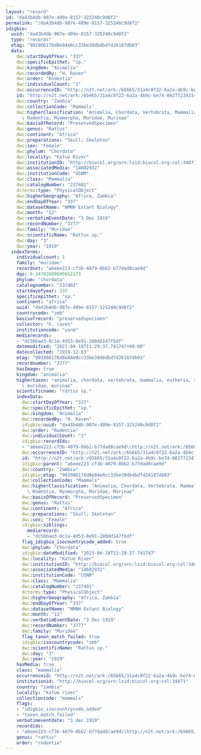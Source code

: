 ```yaml
---
layout: "record"
id: "da43b4db-907e-409e-8157-325240c9d8f2"
permalink: "/da43b4db-907e-409e-8157-325240c9d8f2"
idigbio:
  uuid: "da43b4db-907e-409e-8157-325240c9d8f2"
  type: "records"
  etag: "902986176d8e84e0cc33be39dbdbdfd26187db03"
  data:
    dwc:startDayOfYear: "337"
    dwc:specificEpithet: "sp."
    dwc:kingdom: "Animalia"
    dwc:recordedBy: "H. Raven"
    dwc:order: "Rodentia"
    dwc:individualCount: "1"
    dwc:occurrenceID: "http://n2t.net/ark:/65665/31a4c8f22-6a2a-4b9c-be74-08277234314d"
    id: "http://n2t.net/ark:/65665/31a4c8f22-6a2a-4b9c-be74-08277234314d"
    dwc:country: "Zambia"
    dwc:collectionCode: "Mammals"
    dwc:higherClassification: "Animalia, Chordata, Vertebrata, Mammalia, Eutheria,\
      \ Rodentia, Myomorpha, Muridae, Murinae"
    dwc:basisOfRecord: "PreservedSpecimen"
    dwc:genus: "Rattus"
    dwc:continent: "Africa"
    dwc:preparations: "Skull; Skeleton"
    dwc:sex: "Female"
    dwc:phylum: "Chordata"
    dwc:locality: "Kafue River"
    dwc:institutionID: "http://biocol.org/urn:lsid:biocol.org:col:34871"
    dwc:associatedMedia: "14602932"
    dwc:institutionCode: "USNM"
    dwc:class: "Mammalia"
    dwc:catalogNumber: "237401"
    dcterms:type: "PhysicalObject"
    dwc:higherGeography: "Africa, Zambia"
    dwc:endDayOfYear: "337"
    dwc:datasetName: "NMNH Extant Biology"
    dwc:month: "12"
    dwc:verbatimEventDate: "3 Dec 1919"
    dwc:recordNumber: "3777"
    dwc:family: "Muridae"
    dwc:scientificName: "Rattus sp."
    dwc:day: "3"
    dwc:year: "1919"
  indexTerms:
    individualcount: 1
    family: "muridae"
    recordset: "a6eee223-cf3b-4079-8bb2-b77dad8cae9d"
    dqs: 0.34782608695652173
    phylum: "chordata"
    catalognumber: "237401"
    startdayofyear: 337
    specificepithet: "sp."
    continent: "africa"
    uuid: "da43b4db-907e-409e-8157-325240c9d8f2"
    countrycode: "zmb"
    basisofrecord: "preservedspecimen"
    collector: "h. raven"
    institutioncode: "usnm"
    mediarecords:
    - "dc56bae3-0c1a-4d53-8e91-280dd147f6df"
    datemodified: "2021-04-18T11:29:37.741747+00:00"
    datecollected: "1919-12-03"
    etag: "902986176d8e84e0cc33be39dbdbdfd26187db03"
    recordnumber: "3777"
    hasImage: true
    kingdom: "animalia"
    highertaxon: "animalia, chordata, vertebrata, mammalia, eutheria, rodentia, myomorpha,\
      \ muridae, murinae"
    scientificname: "rattus sp."
    indexData:
      dwc:startDayOfYear: "337"
      dwc:specificEpithet: "sp."
      dwc:kingdom: "Animalia"
      dwc:recordedBy: "H. Raven"
      idigbio:uuid: "da43b4db-907e-409e-8157-325240c9d8f2"
      dwc:order: "Rodentia"
      dwc:individualCount: "1"
      idigbio:recordIds:
      - "a6eee223-cf3b-4079-8bb2-b77dad8cae9d\\http://n2t.net/ark:/65665/31a4c8f22-6a2a-4b9c-be74-08277234314d"
      dwc:occurrenceID: "http://n2t.net/ark:/65665/31a4c8f22-6a2a-4b9c-be74-08277234314d"
      id: "http://n2t.net/ark:/65665/31a4c8f22-6a2a-4b9c-be74-08277234314d"
      idigbio:parent: "a6eee223-cf3b-4079-8bb2-b77dad8cae9d"
      dwc:country: "Zambia"
      idigbio:etag: "902986176d8e84e0cc33be39dbdbdfd26187db03"
      dwc:collectionCode: "Mammals"
      dwc:higherClassification: "Animalia, Chordata, Vertebrata, Mammalia, Eutheria,\
        \ Rodentia, Myomorpha, Muridae, Murinae"
      dwc:basisOfRecord: "PreservedSpecimen"
      dwc:genus: "Rattus"
      dwc:continent: "Africa"
      dwc:preparations: "Skull; Skeleton"
      dwc:sex: "Female"
      idigbio:siblings:
        mediarecord:
        - "dc56bae3-0c1a-4d53-8e91-280dd147f6df"
      flag_idigbio_isocountrycode_added: true
      dwc:phylum: "Chordata"
      idigbio:dateModified: "2021-04-18T11:29:37.741747"
      dwc:locality: "Kafue River"
      dwc:institutionID: "http://biocol.org/urn:lsid:biocol.org:col:34871"
      dwc:associatedMedia: "14602932"
      dwc:institutionCode: "USNM"
      dwc:class: "Mammalia"
      dwc:catalogNumber: "237401"
      dcterms:type: "PhysicalObject"
      dwc:higherGeography: "Africa, Zambia"
      dwc:endDayOfYear: "337"
      dwc:datasetName: "NMNH Extant Biology"
      dwc:month: "12"
      dwc:verbatimEventDate: "3 Dec 1919"
      dwc:recordNumber: "3777"
      dwc:family: "Muridae"
      flag_taxon_match_failed: true
      idigbio:isocountrycode: "zmb"
      dwc:scientificName: "Rattus sp."
      dwc:day: "3"
      dwc:year: "1919"
    hasMedia: true
    class: "mammalia"
    occurrenceid: "http://n2t.net/ark:/65665/31a4c8f22-6a2a-4b9c-be74-08277234314d"
    institutionid: "http://biocol.org/urn:lsid:biocol.org:col:34871"
    country: "zambia"
    locality: "kafue river"
    collectioncode: "mammals"
    flags:
    - "idigbio_isocountrycode_added"
    - "taxon_match_failed"
    verbatimeventdate: "3 dec 1919"
    recordids:
    - "a6eee223-cf3b-4079-8bb2-b77dad8cae9d\\http://n2t.net/ark:/65665/31a4c8f22-6a2a-4b9c-be74-08277234314d"
    genus: "rattus"
    order: "rodentia"
---
```

